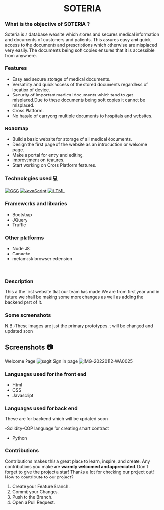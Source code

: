 #   <h1 align="center">SOTERIA</h1>

### What is the objective of SOTERIA ? 
Soteria is a database website which stores and secures medical information and documents of customers and patients. 
This assures easy and quick access to the documents and prescriptions which otherwise are misplaced very easily.
The documents being soft copies ensures that it is accessible from anywhere.
<br/>

### Features

- Easy and secure storage of medical documents.
- Versatility and quick access of the stored documents regardless of location of device.
- Security of important medical documents which tend to get misplaced.Due to these documents being soft copies it cannot be misplaced.
- Cross Platform.
- No hassle of carryong multiple documents to hospitals and websites.

### Roadmap

- Build a basic website for storage of all medical documents.
- Design the first page of the website as an introduction or welcome page.
- Make a portal for entry and editing.
- Improvement on features.
-  Start working on Cross Platform features.

### Technologies used 💻
<a href="https://github.com/search?q=user%3ADenverCoder1+is%3Arepo+language%3Acss"><img alt="CSS" src="https://img.shields.io/badge/CSS%20-%231572B6.svg?logo=css3&logoColor=white"></a>
 <a href="https://github.com/search?q=user%3ADenverCoder1+is%3Arepo+language%3Ajavascript"><img alt="JavaScript" src="https://img.shields.io/badge/JavaScript%20-%23F7DF1E.svg?logo=javascript&logoColor=red"></a>
 <a href="https://github.com/search?q=user%3ADenverCoder1+is%3Arepo+language%3Ahtml"><img alt="HTML" src="https://img.shields.io/badge/HTML%20-%23E34F26.svg?logo=html5&logoColor=white"></a>
 
 ### Frameworks and libraries

- Bootstrap
- JQuery
- Truffle
### Other platforms 
- Node JS
- Ganache
- metamask browser extension
 <br/>

### Description
This a the first website that our team has made.We are from first year and in future we shall be making some more changes as well as adding the backend part of it.

### Some screenshots 
N.B.:These images are just the primary prototypes.It will be changed and updated soon


## Screenshots 📷
Welcome Page
![ssgit](https://user-images.githubusercontent.com/96746497/148968238-3b143169-2dd3-427b-a7db-4c931038ffe2.jpg)
Sign in page
![IMG-20220112-WA0025](https://user-images.githubusercontent.com/96746497/149009286-f4bc0014-a9a7-4378-a474-bf5a9bd0591d.jpg)


### Languages used for the front end

- Html
- CSS
- Javascript
### Languages used for back end
These are for backend which will be updated soon

-Solidity-OOP language for creating smart contract
- Python

### Contributions


Contributions makes this a great place to learn, inspire, and create. Any contributions you make are **warmly welcomed and appreciated**.
Don't forget to give the project a star! Thanks a lot for checking our project out!
How to comtribute to our project?
1. Create your Feature Branch.
2. Commit your Changes.
3. Push to the Branch.
4. Open a Pull Request.
